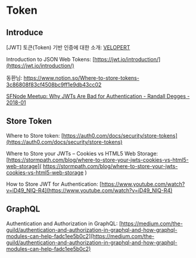 # Token

## Introduce

[JWT\] 토큰(Token) 기반 인증에 대한 소개: [VELOPERT](https://velopert.com/2350)

Introduction to JSON Web Tokens: [https://jwt.io/introduction/](https://jwt.io/introduction/)

동환님: https://www.notion.so/Where-to-store-tokens-3c86808f83cf4508bc9ff1e9db43cc02 

[SFNode Meetup: Why JWTs Are Bad for Authentication - Randall Degges - 2018-01](https://www.youtube.com/watch?v=GdJ0wFi1Jyo)

## Store Token

Where to Store token: [https://auth0.com/docs/security/store-tokens](https://auth0.com/docs/security/store-tokens)

Where to Store your JWTs – Cookies vs HTML5 Web Storage: [https://stormpath.com/blog/where-to-store-your-jwts-cookies-vs-html5-web-storage]( https://stormpath.com/blog/where-to-store-your-jwts-cookies-vs-html5-web-storage )

How to Store JWT for Authentication: [https://www.youtube.com/watch?v=iD49_NIQ-R4](https://www.youtube.com/watch?v=iD49_NIQ-R4)



## GraphQL

Authentication and Authorization in GraphQL: [https://medium.com/the-guild/authentication-and-authorization-in-graphql-and-how-graphql-modules-can-help-fadc1ee5b0c2](https://medium.com/the-guild/authentication-and-authorization-in-graphql-and-how-graphql-modules-can-help-fadc1ee5b0c2)